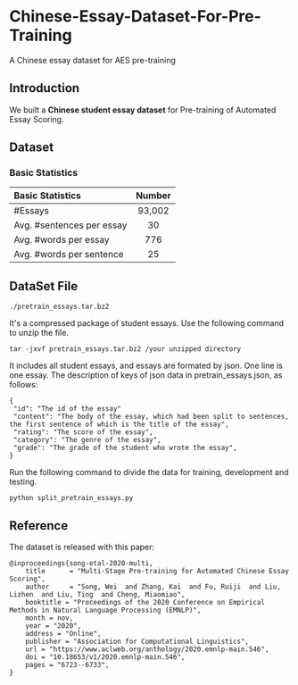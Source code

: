 # Chinese-Essay-Dataset-For-Pre-Training
A Chinese essay dataset for AES pre-training

## Introduction
We built a **Chinese student essay dataset** for Pre-training of Automated Essay Scoring.

## Dataset

### Basic Statistics

| Basic Statistics | Number |
| :----------------------- | :------: |
|\#Essays | 93,002 |
|Avg. \#sentences per essay | 30 |
|Avg. \#words per essay | 776 |
|Avg. \#words per sentence | 25 |

## DataSet File
    ./pretrain_essays.tar.bz2 
It's a compressed package of student essays. Use the following command to unzip the file.
     
    tar -jxvf pretrain_essays.tar.bz2 /your unzipped directory
    
It includes all student essays, and essays are formated by json. One line is one essay.
The description of keys of json data in pretrain_essays.json, as follows:
~~~
{
 "id": "The id of the essay"
 "content": "The body of the essay, which had been split to sentences, the first sentence of which is the title of the essay", 
 "rating": "The score of the essay", 
 "category": "The genre of the essay",
 "grade": "The grade of the student who wrote the essay", 
}
~~~

Run the following command to divide the data for training, development and testing.

    python split_pretrain_essays.py
## Reference
The dataset is released with this paper:

    @inproceedings{song-etal-2020-multi,
        title      = "Multi-Stage Pre-training for Automated Chinese Essay Scoring",
        author     = "Song, Wei  and Zhang, Kai  and Fu, Ruiji  and Liu, Lizhen  and Liu, Ting  and Cheng, Miaomiao",
        booktitle = "Proceedings of the 2020 Conference on Empirical Methods in Natural Language Processing (EMNLP)",
        month = nov,
        year = "2020",
        address = "Online",
        publisher = "Association for Computational Linguistics",
        url = "https://www.aclweb.org/anthology/2020.emnlp-main.546",
        doi = "10.18653/v1/2020.emnlp-main.546",
        pages = "6723--6733",
    }


